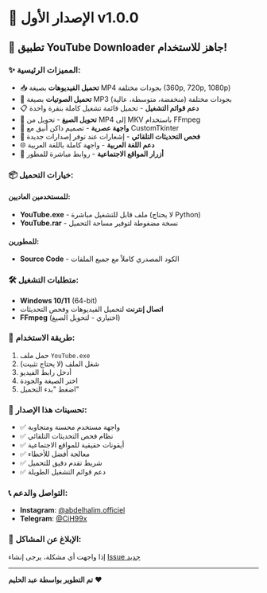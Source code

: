# 🎉 الإصدار الأول v1.0.0

## 🚀 **تطبيق YouTube Downloader جاهز للاستخدام!**

### ✨ **المميزات الرئيسية:**
- 📥 **تحميل الفيديوهات** بصيغة MP4 بجودات مختلفة (360p, 720p, 1080p)
- 🎵 **تحميل الصوتيات** بصيغة MP3 بجودات مختلفة (منخفضة، متوسطة، عالية)
- 📋 **دعم قوائم التشغيل** - تحميل قائمة تشغيل كاملة بنقرة واحدة
- 🔄 **تحويل الصيغ** - تحويل من MP4 إلى MKV باستخدام FFmpeg
- 🌙 **واجهة عصرية** - تصميم داكن أنيق مع CustomTkinter
- 🔄 **فحص التحديثات التلقائي** - إشعارات عند توفر إصدارات جديدة
- 🌐 **دعم اللغة العربية** - واجهة كاملة باللغة العربية
- 📱 **أزرار المواقع الاجتماعية** - روابط مباشرة للمطور

### 📦 **خيارات التحميل:**

#### **للمستخدمين العاديين:**
- **YouTube.exe** - ملف قابل للتشغيل مباشرة (لا يحتاج Python)
- **YouTube.rar** - نسخة مضغوطة لتوفير مساحة التحميل

#### **للمطورين:**
- **Source Code** - الكود المصدري كاملاً مع جميع الملفات

### 🛠️ **متطلبات التشغيل:**
- **Windows 10/11** (64-bit)
- **اتصال إنترنت** لتحميل الفيديوهات وفحص التحديثات
- **FFmpeg** (اختياري - لتحويل الصيغ)

### 📖 **طريقة الاستخدام:**
1. حمل ملف `YouTube.exe`
2. شغل الملف (لا يحتاج تثبيت)
3. أدخل رابط الفيديو
4. اختر الصيغة والجودة
5. اضغط "بدء التحميل"

### 🔧 **تحسينات هذا الإصدار:**
- ✅ واجهة مستخدم محسنة ومتجاوبة
- ✅ نظام فحص التحديثات التلقائي
- ✅ أيقونات حقيقية للمواقع الاجتماعية
- ✅ معالجة أفضل للأخطاء
- ✅ شريط تقدم دقيق للتحميل
- ✅ دعم قوائم التشغيل الطويلة

### 📞 **التواصل والدعم:**
- **Instagram**: [@abdelhalim.officiel](https://www.instagram.com/abdelhalim.officiel/)
- **Telegram**: [@CiH99x](https://t.me/CiH99x)

### 🐛 **الإبلاغ عن المشاكل:**
إذا واجهت أي مشكلة، يرجى إنشاء [Issue جديد](https://github.com/Abdelhalimx5/youtube-downloader/issues)

---
**تم التطوير بواسطة عبد الحليم** ❤️
